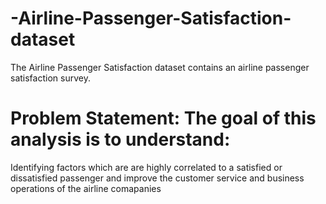 # -Airline-Passenger-Satisfaction-dataset
The Airline Passenger Satisfaction dataset contains an airline passenger satisfaction survey.
# Problem Statement: The goal of this analysis is to understand:

Identifying factors which are are highly correlated to a satisfied or dissatisfied passenger and improve the customer service and business operations of the airline comapanies
